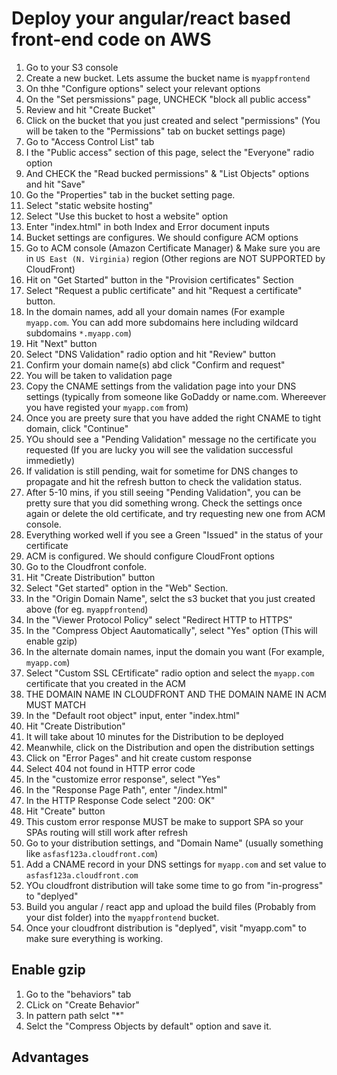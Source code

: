 # Deploy your angular/react based front-end code on AWS

1. Go to your S3 console
1. Create a new bucket. Lets assume the bucket name is `myappfrontend`
1. On thhe "Configure options" select your relevant options
1. On the "Set persmissions" page, UNCHECK "block all public access"
1. Review and hit "Create Bucket"
1. Click on the bucket that you just created and select "permissions" (You will be taken to the "Permissions" tab on bucket settings page)
1. Go to "Access Control List" tab
1. I the "Public access" section of this page, select the "Everyone" radio option
1. And CHECK the "Read bucked permissions" & "List Objects" options and hit "Save"
1. Go the "Properties" tab in the bucket setting page.
1. Select "static website hosting"
1. Select "Use this bucket to host a website" option
1. Enter "index.html" in both Index and Error document inputs
1. Bucket settings are configures. We should configure ACM options
1. Go to ACM console (Amazon Certificate Manager) & Make sure you are in `US East (N. Virginia)` region (Other regions are NOT SUPPORTED by CloudFront)
1. Hit on "Get Started" button in the "Provision certificates" Section
1. Select "Request a public certificate" and hit "Request a certificate" button.
1. In the domain names, add all your domain names (For example `myapp.com`. You can add more subdomains here including wildcard subdomains `*.myapp.com`)
1. Hit "Next" button
1. Select "DNS Validation" radio option and hit "Review" button
1. Confirm your domain name(s) abd click "Confirm and request"
1. You will be taken to validation page
1. Copy the CNAME settings from the validation page into your DNS settings (typically from someone like GoDaddy or name.com. Whereever you have registed your `myapp.com` from)
1. Once you are preety sure that you have added the right CNAME to tight domain, click "Continue"
1. YOu should see a "Pending Validation" message no the certificate you requested (If you are lucky you will see the validation successful immedietly)
1. If validation is still pending, wait for sometime for DNS changes to propagate and hit the refresh button to check the validation status.
1. After 5-10 mins, if you still seeing "Pending Validation", you can be pretty sure that you did something wrong. Check the settings once again or delete the old certificate, and try requesting new one from ACM console.
1. Everything worked well if you see a Green "Issued" in the status of your certificate
1. ACM is configured. We should configure CloudFront options
1. Go to the Cloudfront confole.
1. Hit "Create Distribution" button
1. Select "Get started" option in the "Web" Section.
1. In the "Origin Domain Name", selct the s3 bucket that you just created above (for eg. `myappfrontend`)
1. In the "Viewer Protocol Policy" select "Redirect HTTP to HTTPS"
1. In the "Compress Object Aautomatically", select "Yes" option (This will enable gzip)
1. In the alternate domain names, input the domain you want (For example, `myapp.com`)
1. Select "Custom SSL CErtificate" radio option and select the `myapp.com` certificate that you created in the ACM
1. THE DOMAIN NAME IN CLOUDFRONT AND THE DOMAIN NAME IN ACM MUST MATCH
1. In the "Default root object" input, enter "index.html"
1. Hit "Create Distribution"
1. It will take about 10 minutes for the Distribution to be deployed
1. Meanwhile, click on the Distribution and open the distribution settings
1. Click on "Error Pages" and hit create custom response
1. Select 404 not found in HTTP error code
1. In the "customize error response", select "Yes"
1. In the "Response Page Path", enter "/index.html"
1. In the HTTP Response Code select "200: OK"
1. Hit "Create" button
1. This custom error response MUST be make to support SPA so your SPAs routing will still work after refresh
1. Go to your distribution settings, and "Domain Name" (usually something like `asfasf123a.cloudfront.com`)
1. Add a CNAME record in your DNS settings for `myapp.com` and set value to `asfasf123a.cloudfront.com`
1. YOu cloudfront distribution will take some time to go from "in-progress" to "deplyed"
1. Build you angular / react app and upload the build files (Probably from your dist folder) into the `myappfrontend` bucket.
1. Once your cloudfront distribution is "deplyed", visit "myapp.com" to make sure everything is working.

## Enable gzip
1. Go to the "behaviors" tab
1. CLick on "Create Behavior"
1. In pattern path selct "*"
1. Selct the "Compress Objects by default" option and save it.


## Advantages
